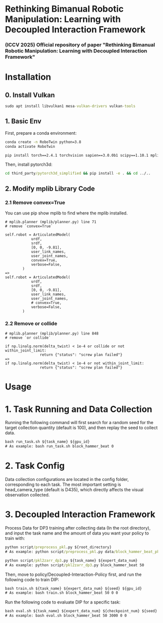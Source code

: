 # Rethinking Bimanual Robotic Manipulation: Learning with Decoupled Interaction Framework
### (ICCV 2025) Official repository of paper "Rethinking Bimanual Robotic Manipulation: Learning with Decoupled Interaction Framework"

# Installation
## 0. Install Vulkan
```cmd
sudo apt install libvulkan1 mesa-vulkan-drivers vulkan-tools
```
## 1. Basic Env
First, prepare a conda environment:
```cmd
conda create -n RoboTwin python=3.8
conda activate RoboTwin
```
```cmd
pip install torch==2.4.1 torchvision sapien==3.0.0b1 scipy==1.10.1 mplib==0.1.1 gymnasium==0.29.1 trimesh==4.4.3 open3d==0.18.0 imageio==2.34.2 pydantic zarr openai huggingface_hub==0.25.0
```
Then, install pytorch3d:
```cmd
cd third_party/pytorch3d_simplified && pip install -e . && cd ../..
```
## 2. Modify mplib Library Code
### 2.1 Remove convex=True
You can use pip show mplib to find where the mplib installed.
```
# mplib.planner (mplib/planner.py) line 71
# remove `convex=True`

self.robot = ArticulatedModel(
            urdf,
            srdf,
            [0, 0, -9.81],
            user_link_names,
            user_joint_names,
            convex=True,
            verbose=False,
        )
=> 
self.robot = ArticulatedModel(
            urdf,
            srdf,
            [0, 0, -9.81],
            user_link_names,
            user_joint_names,
            # convex=True,
            verbose=False,
        )
```
### 2.2 Remove or collide
```
# mplib.planner (mplib/planner.py) line 848
# remove `or collide`

if np.linalg.norm(delta_twist) < 1e-4 or collide or not within_joint_limit:
                return {"status": "screw plan failed"}
=>
if np.linalg.norm(delta_twist) < 1e-4 or not within_joint_limit:
                return {"status": "screw plan failed"}
```

# Usage
# 1. Task Running and Data Collection
Running the following command will first search for a random seed for the target collection quantity (default is 100), and then replay the seed to collect data.
```cmd
bash run_task.sh ${task_name} ${gpu_id}
# As example: bash run_task.sh block_hammer_beat 0
```
# 2. Task Config
Data collection configurations are located in the config folder, corresponding to each task. The most important setting is head_camera_type (default is D435), which directly affects the visual observation collected.
# 3. Decoupled Interaction Framework
Process Data for DP3 training after collecting data (In the root directory), and input the task name and the amount of data you want your policy to train with:
```cmd
python script/preprocess_pkl.py ${root_directory}
# As example: python script/preprocess_pkl.py data/block_hammer_beat_pkl/
```
```cmd
python script/pkl2zarr_dp3.py ${task_name} ${expert_data_num}
# As example: python script/pkl2zarr_dp3.py block_hammer_beat 50
```
Then, move to policy/Decoupled-Interaction-Policy first, and run the following code to train DIP:
```cmd
bash train.sh ${task_name} ${expert_data_num} ${seed} ${gpu_id}
# As example: bash train.sh block_hammer_beat 50 0 0
```
Run the following code to evaluate DIP for a specific task:
```cmd
bash eval.sh ${task_name} ${expert_data_num} ${checkpoint_num} ${seed} ${gpu_id}
# As example: bash eval.sh block_hammer_beat 50 3000 0 0
```
